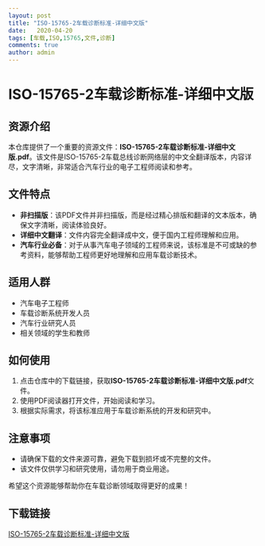 ```yaml
---
layout: post
title: "ISO-15765-2车载诊断标准-详细中文版"
date:   2020-04-20
tags: [车载,ISO,15765,文件,诊断]
comments: true
author: admin
---
```

# ISO-15765-2车载诊断标准-详细中文版

## 资源介绍

本仓库提供了一个重要的资源文件：**ISO-15765-2车载诊断标准-详细中文版.pdf**。该文件是ISO-15765-2车载总线诊断网络层的中文全翻译版本，内容详尽，文字清晰，非常适合汽车行业的电子工程师阅读和参考。

## 文件特点

- **非扫描版**：该PDF文件并非扫描版，而是经过精心排版和翻译的文本版本，确保文字清晰，阅读体验良好。
- **详细中文翻译**：文件内容完全翻译成中文，便于国内工程师理解和应用。
- **汽车行业必备**：对于从事汽车电子领域的工程师来说，该标准是不可或缺的参考资料，能够帮助工程师更好地理解和应用车载诊断技术。

## 适用人群

- 汽车电子工程师
- 车载诊断系统开发人员
- 汽车行业研究人员
- 相关领域的学生和教师

## 如何使用

1. 点击仓库中的下载链接，获取**ISO-15765-2车载诊断标准-详细中文版.pdf**文件。
2. 使用PDF阅读器打开文件，开始阅读和学习。
3. 根据实际需求，将该标准应用于车载诊断系统的开发和研究中。

## 注意事项

- 请确保下载的文件来源可靠，避免下载到损坏或不完整的文件。
- 该文件仅供学习和研究使用，请勿用于商业用途。

希望这个资源能够帮助你在车载诊断领域取得更好的成果！

## 下载链接

[ISO-15765-2车载诊断标准-详细中文版](https://pan.quark.cn/s/a967e62436d8)